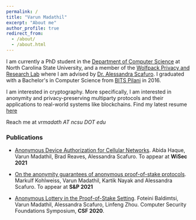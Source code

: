 ```yaml
---
permalink: /
title: "Varun Madathil"
excerpt: "About me"
author_profile: true
redirect_from:
  - /about/
  - /about.html
---
```


I am currently a PhD student in the [Department of Computer Science](https://www.csc.ncsu.edu/) at North Carolina State University, and a member of the [Wolfpack Privacy and Research Lab](https://wspr.csc.ncsu.edu/) where I am advised by [Dr. Alessandra Scafuro](https://sites.google.com/ncsu.edu/ascafuro/).
I graduated with a Bachelor's in Computer Science from [BITS Pilani](https://www.bits-pilani.ac.in/) in 2016.

I am interested in cryptography. More specifically, I am interested in anonymity and privacy-preserving multiparty protocols and their applications to real-world systems like blockchains. Find my latest resume [here](/files/resume.pdf)

Reach me at *vrmadath AT ncsu DOT edu*

### Publications

- [Anonymous Device Authorization for Cellular Networks](https://varun2703.github.io).  Abida Haque, Varun Madathil, Brad Reaves, Alessandra Scafuro. To appear at **WiSec 2021**

- [On the anonymity guarantees of anonymous proof-of-stake protocols](https://eprint.iacr.org/2021/409.pdf). Markulf Kohlweiss, Varun Madathil, Kartik Nayak and Alessandra Scafuro. To appear at **S&P 2021**

- [Anonymous Lottery in the Proof-of-Stake Setting](https://eprint.iacr.org/2020/533.pdf). Foteini Baldimtsi, Varun Madathil, Alessandra Scafuro, Linfeng Zhou. Computer Security Foundations Symposium, **CSF 2020**.
